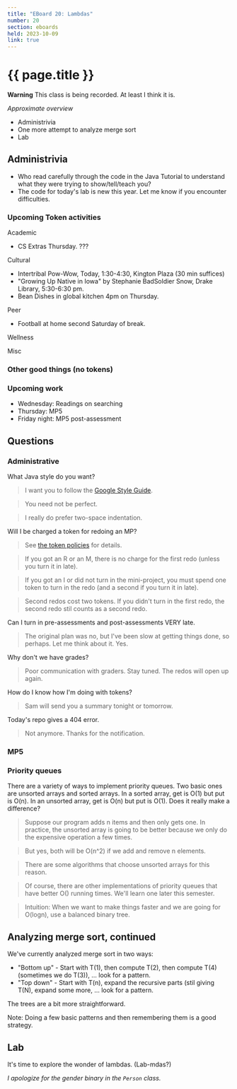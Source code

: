 ```yaml
---
title: "EBoard 20: Lambdas"
number: 20
section: eboards
held: 2023-10-09
link: true
---
```

# {{ page.title }}

**Warning** This class is being recorded.  At least I think it is.

_Approximate overview_

* Administrivia
* One more attempt to analyze merge sort
* Lab

Administrivia
-------------

* Who read carefully through the code in the Java Tutorial to understand
  what they were trying to show/tell/teach you?
* The code for today's lab is new this year.  Let me know if you encounter
  difficulties.

### Upcoming Token activities

Academic

* CS Extras Thursday.  ???

Cultural

* Intertribal Pow-Wow, Today, 1:30-4:30, Kington Plaza (30 min suffices)
* "Growing Up Native in Iowa" by Stephanie BadSoldier Snow, Drake Library,
  5:30-6:30 pm.
* Bean Dishes in global kitchen 4pm on Thursday.

Peer

* Football at home second Saturday of break.

Wellness

Misc

### Other good things (no tokens)

### Upcoming work

* Wednesday: Readings on searching
* Thursday: MP5
* Friday night: MP5 post-assessment

Questions
---------

### Administrative

What Java style do you want?

> I want you to follow the [Google Style Guide](https://google.github.io/styleguide/javaguide.html).

> You need not be perfect.

> I really do prefer two-space indentation.

Will I be charged a token for redoing an MP?

> See [the token policies](https://rebelsky.cs.grinnell.edu/Courses/CSC151/2023Fa/handouts/tokens) for details.

> If you got an R or an M, there is no charge for the first redo
  (unless you turn it in late).

> If you got an I or did not turn in the mini-project, you must
  spend one token to turn in the redo (and a second if you turn it
  in late).

> Second redos cost two tokens.  If you didn't turn in the first
  redo, the second redo stil counts as a second redo.

Can I turn in pre-assessments and post-assessments VERY late.

> The original plan was no, but I've been slow at getting things done,
  so perhaps.  Let me think about it.  Yes.

Why don't we have grades?

> Poor communication with graders.  Stay tuned.  The redos will open
  up again.

How do I know how I'm doing with tokens?

> Sam will send you a summary tonight or tomorrow.

Today's repo gives a 404 error.  

> Not anymore.  Thanks for the notification.

### MP5

### Priority queues

There are a variety of ways to implement priority queues.  Two basic
ones are unsorted arrays and sorted arrays.  In a sorted array, get
is O(1) but put is O(n).  In an unsorted array, get is O(n) but put
is O(1).  Does it really make a difference?

> Suppose our program adds n items and then only gets one.  In practice,
the unsorted array is going to be better because we only do the expensive
operation a few times.

> But yes, both will be O(n^2) if we add and remove n elements.

> There are some algorithms that choose unsorted arrays for this reason.

> Of course, there are other implementations of priority queues that
  have better O() running times.  We'll learn one later this semester.

> Intuition: When we want to make things faster and we are going for
  O(logn), use a balanced binary tree.

Analyzing merge sort, continued
-------------------------------

We've currently analyzed merge sort in two ways:

* "Bottom up" - Start with T(1), then compute T(2), then compute
  T(4) (sometimes we do T(3)), ... look for a pattern.
* "Top down" - Start with T(n), expand the recursive parts (stil
  giving T(N), expand some more, ... look for a pattern.

The trees are a bit more straightforward.

Note: Doing a few basic patterns and then remembering them is a good
strategy.

Lab
---

It's time to explore the wonder of lambdas.  (Lab-mdas?)

_I apologize for the gender binary in the `Person` class._
